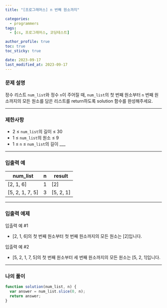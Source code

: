 ```yaml
---
title: "[프로그래머스] n 번째 원소까지"

categories:
  - programmers
tags:
  - [cs, 프로그래머스, 코딩테스트]

author_profile: true
toc: true
toc_sticky: true

date: 2023-09-17
last_modified_at: 2023-09-17
---
```


### 문제 설명

정수 리스트 `num_list`와 정수 `n`이 주어질 때, `num_list`의 첫 번째 원소부터 `n` 번째 원소까지의 모든 원소를 담은 리스트를 return하도록 solution 함수를 완성해주세요.

---

### 제한사항

- 2 ≤ `num_list`의 길이 ≤ 30
- 1 ≤ `num_list`의 원소 ≤ 9
- 1 ≤ `n` ≤ `num_list`의 길이 \_\_\_

---

### 입출력 예

| num_list        | n   | result    |
| --------------- | --- | --------- |
| [2, 1, 6]       | 1   | [2]       |
| [5, 2, 1, 7, 5] | 3   | [5, 2, 1] |

---

### 입출력 예제

입출력 예 #1

- [2, 1, 6]의 첫 번째 원소부터 첫 번째 원소까지의 모든 원소는 [2]입니다.

입출력 예 #2

- [5, 2, 1, 7, 5]의 첫 번째 원소부터 세 번째 원소까지의 모든 원소는 [5, 2, 1]입니다.

---

### 나의 풀이

```jsx
function solution(num_list, n) {
  var answer = num_list.slice(0, n);
  return answer;
}
```
